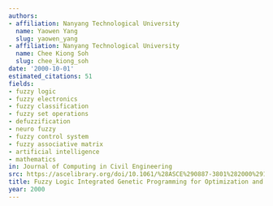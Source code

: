 ```yaml
---
authors:
- affiliation: Nanyang Technological University
  name: Yaowen Yang
  slug: yaowen_yang
- affiliation: Nanyang Technological University
  name: Chee Kiong Soh
  slug: chee_kiong_soh
date: '2000-10-01'
estimated_citations: 51
fields:
- fuzzy logic
- fuzzy electronics
- fuzzy classification
- fuzzy set operations
- defuzzification
- neuro fuzzy
- fuzzy control system
- fuzzy associative matrix
- artificial intelligence
- mathematics
in: Journal of Computing in Civil Engineering
src: https://ascelibrary.org/doi/10.1061/%28ASCE%290887-3801%282000%2914%3A4%28249%29
title: Fuzzy Logic Integrated Genetic Programming for Optimization and Design
year: 2000
---
```

